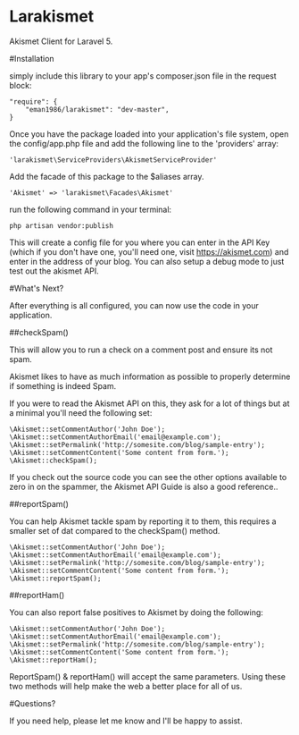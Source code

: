 # Larakismet

Akismet Client for Laravel 5.

#Installation

simply include this library to your app's composer.json file in the request block:

    "require": {
        "eman1986/larakismet": "dev-master",
    }

Once you have the package loaded into your application's file system, open the config/app.php file and add the following line to the 'providers' array:

    'larakismet\ServiceProviders\AkismetServiceProvider'

Add the facade of this package to the $aliases array.    

    'Akismet' => 'larakismet\Facades\Akismet'

run the following command in your terminal:

    php artisan vendor:publish

This will create a config file for you where you can enter in the API Key (which if you don't have one, you'll need one, visit https://akismet.com)
and enter in the address of your blog. You can also setup a debug mode to just test out the akismet API.

#What's Next?

After everything is all configured, you can now use the code in your application.

##checkSpam()

This will allow you to run a check on a comment post and ensure its not spam.

Akismet likes to have as much information as possible to properly determine if something is indeed Spam.

 If you were to read the Akismet API on this, they ask for a lot of things but at a minimal you'll need the following set:

    \Akismet::setCommentAuthor('John Doe');
    \Akismet::setCommentAuthorEmail('email@example.com');
    \Akismet::setPermalink('http://somesite.com/blog/sample-entry');
    \Akismet::setCommentContent('Some content from form.');
    \Akismet::checkSpam();

If you check out the source code you can see the other options available to zero in on the spammer, the Akismet API Guide is also a good reference..

##reportSpam()

You can help Akismet tackle spam by reporting it to them, this requires a smaller set of dat compared to the checkSpam() method.

    \Akismet::setCommentAuthor('John Doe');
    \Akismet::setCommentAuthorEmail('email@example.com');
    \Akismet::setPermalink('http://somesite.com/blog/sample-entry');
    \Akismet::setCommentContent('Some content from form.');
    \Akismet::reportSpam();

##reportHam()

You can also report false positives to Akismet by doing the following:

    \Akismet::setCommentAuthor('John Doe');
    \Akismet::setCommentAuthorEmail('email@example.com');
    \Akismet::setPermalink('http://somesite.com/blog/sample-entry');
    \Akismet::setCommentContent('Some content from form.');
    \Akismet::reportHam();
    
ReportSpam() & reportHam() will accept the same parameters. Using these two methods will help make the web a better place for all of us.

#Questions?

If you need help, please let me know and I'll be happy to assist.